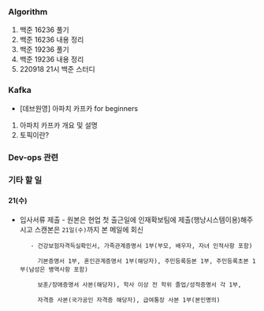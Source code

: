 ### Algorithm
1. 백준 16236 풀기
2. 백준 16236 내용 정리
3. 백준 19236 풀기
4. 백준 19236 내용 정리
5. 220918 21시 백준 스터디

### Kafka
- [데브원영] 아파치 카프카 for beginners
1. 아파치 카프카 개요 및 설명
2. 토픽이란?

### Dev-ops 관련

### 기타 할 일

#### 21(수)
- 입사서류 제출 - 원본은 현업 첫 출근일에 인재확보팀에 제출(행낭시스템이용)해주시고 스캔본은 `21일(수)`까지 본 메일에 회신

         - 건강보험자격득실확인서, 가족관계증명서 1부(부모, 배우자, 자녀 인적사항 포함)

           기본증명서 1부, 혼인관계증명서 1부(해당자), 주민등록등본 1부, 주민등록초본 1부(남성은 병역사항 포함)

           보훈/장애증명서 사본(해당자), 학사 이상 전 학위 졸업/성적증명서 각 1부,

           자격증 사본(국가공인 자격증 해당자), 급여통장 사본 1부(본인명의)

<!--stackedit_data:
eyJoaXN0b3J5IjpbMTIyMTk1MzI1NCwxODQ0NTc0OTQ4XX0=
-->